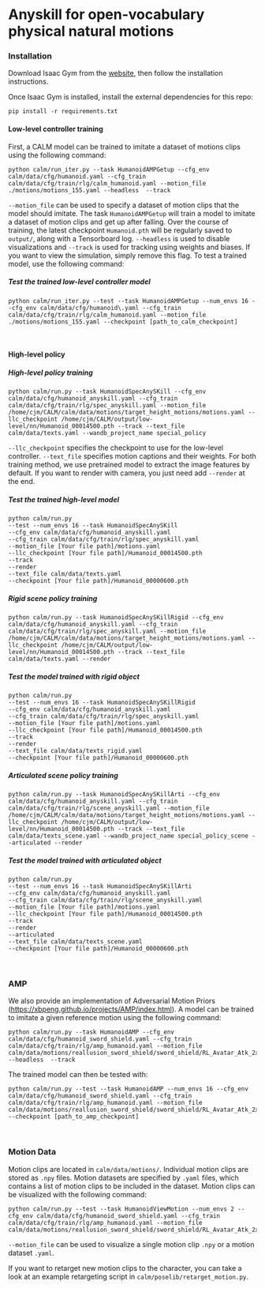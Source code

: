# Anyskill for open-vocabulary physical natural motions

### Installation

Download Isaac Gym from the [website](https://developer.nvidia.com/isaac-gym), then
follow the installation instructions.

Once Isaac Gym is installed, install the external dependencies for this repo:

```
pip install -r requirements.txt
```

#### Low-level controller training

First, a CALM model can be trained to imitate a dataset of motions clips using the following command:
```
python calm/run_iter.py --task HumanoidAMPGetup --cfg_env calm/data/cfg/humanoid.yaml --cfg_train calm/data/cfg/train/rlg/calm_humanoid.yaml --motion_file ./motions/motions_155.yaml --headless  --track
```
`--motion_file` can be used to specify a dataset of motion clips that the model should imitate. 
The task `HumanoidAMPGetup` will train a model to imitate a dataset of motion clips and get up after falling.
Over the course of training, the latest checkpoint `Humanoid.pth` will be regularly saved to `output/`,
along with a Tensorboard log. `--headless` is used to disable visualizations and `--track` is used for tracking using weights and biases. If you want to view the
simulation, simply remove this flag. To test a trained model, use the following command:

##### Test the trained low-level controller model
```
python calm/run_iter.py --test --task HumanoidAMPGetup --num_envs 16 --cfg_env calm/data/cfg/humanoid\.yaml --cfg_train calm/data/cfg/train/rlg/calm_humanoid.yaml --motion_file ./motions/motions_155.yaml --checkpoint [path_to_calm_checkpoint]
```

&nbsp;

#### High-level policy

##### High-level policy training
```
python calm/run.py --task HumanoidSpecAnySKill --cfg_env calm/data/cfg/humanoid_anyskill.yaml --cfg_train calm/data/cfg/train/rlg/spec_anyskill.yaml --motion_file /home/cjm/CALM/calm/data/motions/target_height_motions/motions.yaml --llc_checkpoint /home/cjm/CALM/output/low-level/nn/Humanoid_00014500.pth --track --text_file calm/data/texts.yaml --wandb_project_name special_policy
```
`--llc_checkpoint` specifies the checkpoint to use for the low-level controller. `--text_file` specifies motion captions and their weights.
For both training method, we use pretrained model to extract the image features by default. If you want to render with camera, you just need add `--render` at the end.

##### Test the trained high-level model
```
python calm/run.py 
--test --num_envs 16 --task HumanoidSpecAnySKill
--cfg_env calm/data/cfg/humanoid_anyskill.yaml
--cfg_train calm/data/cfg/train/rlg/spec_anyskill.yaml
--motion_file [Your file path]/motions.yaml
--llc_checkpoint [Your file path]/Humanoid_00014500.pth
--track
--render
--text_file calm/data/texts.yaml
--checkpoint [Your file path]/Humanoid_00000600.pth
```

##### Rigid scene policy training
```
python calm/run.py --task HumanoidSpecAnySKillRigid --cfg_env calm/data/cfg/humanoid_anyskill.yaml --cfg_train calm/data/cfg/train/rlg/spec_anyskill.yaml --motion_file /home/cjm/CALM/calm/data/motions/target_height_motions/motions.yaml --llc_checkpoint /home/cjm/CALM/output/low-level/nn/Humanoid_00014500.pth --track --text_file calm/data/texts.yaml --render
```
##### Test the model trained with rigid object

```
python calm/run.py 
--test --num_envs 16 --task HumanoidSpecAnySKillRigid
--cfg_env calm/data/cfg/humanoid_anyskill.yaml
--cfg_train calm/data/cfg/train/rlg/spec_anyskill.yaml
--motion_file [Your file path]/motions.yaml
--llc_checkpoint [Your file path]/Humanoid_00014500.pth
--track
--render
--text_file calm/data/texts_rigid.yaml
--checkpoint [Your file path]/Humanoid_00000600.pth
```


##### Articulated scene policy training
```
python calm/run.py --task HumanoidSpecAnySKillArti --cfg_env calm/data/cfg/humanoid_anyskill.yaml --cfg_train calm/data/cfg/train/rlg/scene_anyskill.yaml --motion_file /home/cjm/CALM/calm/data/motions/target_height_motions/motions.yaml --llc_checkpoint /home/cjm/CALM/output/low-level/nn/Humanoid_00014500.pth --track --text_file calm/data/texts_scene.yaml --wandb_project_name special_policy_scene --articulated --render
```
##### Test the model trained with articulated object
```
python calm/run.py 
--test --num_envs 16 --task HumanoidSpecAnySKillArti
--cfg_env calm/data/cfg/humanoid_anyskill.yaml
--cfg_train calm/data/cfg/train/rlg/scene_anyskill.yaml
--motion_file [Your file path]/motions.yaml
--llc_checkpoint [Your file path]/Humanoid_00014500.pth
--track
--render
--articulated
--text_file calm/data/texts_scene.yaml
--checkpoint [Your file path]/Humanoid_00000600.pth
```
&nbsp;

### AMP

We also provide an implementation of Adversarial Motion Priors (https://xbpeng.github.io/projects/AMP/index.html).
A model can be trained to imitate a given reference motion using the following command:
```
python calm/run.py --task HumanoidAMP --cfg_env calm/data/cfg/humanoid_sword_shield.yaml --cfg_train calm/data/cfg/train/rlg/amp_humanoid.yaml --motion_file calm/data/motions/reallusion_sword_shield/sword_shield/RL_Avatar_Atk_2xCombo01_Motion.npy --headless  --track
```
The trained model can then be tested with:
```
python calm/run.py --test --task HumanoidAMP --num_envs 16 --cfg_env calm/data/cfg/humanoid_sword_shield.yaml --cfg_train calm/data/cfg/train/rlg/amp_humanoid.yaml --motion_file calm/data/motions/reallusion_sword_shield/sword_shield/RL_Avatar_Atk_2xCombo01_Motion.npy --checkpoint [path_to_amp_checkpoint]
```

&nbsp;

### Motion Data

Motion clips are located in `calm/data/motions/`. Individual motion clips are stored as `.npy` files. Motion datasets are specified by `.yaml` files, which contains a list of motion clips to be included in the dataset. Motion clips can be visualized with the following command:
```
python calm/run.py --test --task HumanoidViewMotion --num_envs 2 --cfg_env calm/data/cfg/humanoid_sword_shield.yaml --cfg_train calm/data/cfg/train/rlg/amp_humanoid.yaml --motion_file calm/data/motions/reallusion_sword_shield/sword_shield/RL_Avatar_Atk_2xCombo01_Motion.npy
```
`--motion_file` can be used to visualize a single motion clip `.npy` or a motion dataset `.yaml`.


If you want to retarget new motion clips to the character, you can take a look at an example retargeting script in `calm/poselib/retarget_motion.py`.